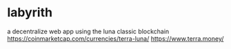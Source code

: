 # labyrith
a decentralize web app using the luna classic blockchain
https://coinmarketcap.com/currencies/terra-luna/
https://www.terra.money/

